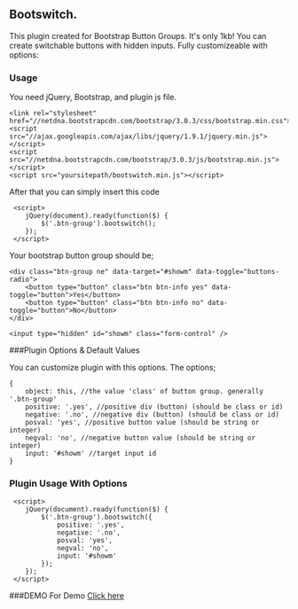 ## Bootswitch.
This plugin created for Bootstrap Button Groups. It's only 1kb! You can create switchable buttons with hidden inputs. Fully customizeable with options:

### Usage
You need jQuery, Bootstrap, and plugin js file.

```
<link rel="stylesheet" href="//netdna.bootstrapcdn.com/bootstrap/3.0.3/css/bootstrap.min.css">
<script src="//ajax.googleapis.com/ajax/libs/jquery/1.9.1/jquery.min.js"></script>
<script src="//netdna.bootstrapcdn.com/bootstrap/3.0.3/js/bootstrap.min.js"></script>
<script src="yoursitepath/bootswitch.min.js"></script>
```
After that you can simply insert this code

```
 <script>
 	jQuery(document).ready(function($) {
 		$('.btn-group').bootswitch();	
 	});
 </script>
```
Your bootstrap button group should be;
```
<div class="btn-group ne" data-target="#showm" data-toggle="buttons-radio">
	<button type="button" class="btn btn-info yes" data-toggle="button">Yes</button>
	<button type="button" class="btn btn-info no" data-toggle="button">No</button>
</div>

<input type="hidden" id="showm" class="form-control" />
```

###Plugin Options & Default Values

You can customize plugin with this options. The options;
```
{
	object: this, //the value 'class' of button group. generally '.btn-group'
	positive: '.yes', //positive div (button) (should be class or id)
	negative: '.no', //negative div (button) (should be class or id)
	posval: 'yes', //positive button value (should be string or integer)
	negval: 'no', //negative button value (should be string or integer)
	input: '#showm' //target input id
}
```

### Plugin Usage With Options
```
 <script>
 	jQuery(document).ready(function($) {
 		$('.btn-group').bootswitch({
			positive: '.yes',
			negative: '.no',
			posval: 'yes',
			negval: 'no',
			input: '#showm'
 		});	
 	});
 </script>
```
###DEMO
For Demo [Click here](http://wpadami.com/jquery/bootswitch)
